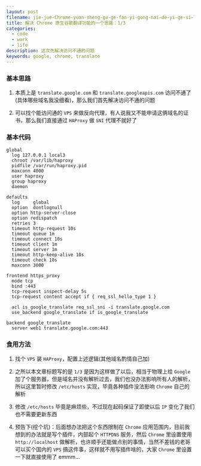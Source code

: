 ```yaml
---
layout: post
filename: jie-jue-Chrome-yuan-sheng-gu-ge-fan-yi-gong-nai-de-yi-ge-si-lu-：1/3
title: 解决 Chrome 原生谷歌翻译功能的一个思路：1/3
categories:
  - code
  - work
  - life
description: 这次先解决访问不通的问题
keywords: google, chrome, translate
---
```

### 基本思路

1. 本质上是 `translate.google.com` 和 `translate.googleapis.com` 访问不通了(具体哪些域名我没细看)，那么我们首先解决访问不通的问题

2. 可以找个能访问通的 `VPS` 来做反向代理，有人说我又不能申请这俩域名的证书，那么我们直接通过 `HAProxy` 做 `SNI` 代理不就好了

### 基本代码

```
global
  log 127.0.0.1 local3
  chroot /var/lib/haproxy
  pidfile /var/run/haproxy.pid
  maxconn 4000
  user haproxy
  group haproxy
  daemon

defaults
  log     global
  option  dontlognull
  option http-server-close
  option redispatch
  retries 3
  timeout http-request 10s
  timeout queue 1m
  timeout connect 10s
  timeout client 1m
  timeout server 1m
  timeout http-keep-alive 10s
  timeout check 10s
  maxconn 3000

frontend https_proxy
  mode tcp
  bind :443
  tcp-request inspect-delay 5s
  tcp-request content accept if { req_ssl_hello_type 1 }

  acl is_google_translate req_ssl_sni -i translate.google.com
  use_backend google_translate if is_google_translate

backend google_translate
  server web1 translate.google.com:443
```

### 食用方法

1. 找个 `VPS` 装 `HAProxy`，配置上述逻辑(其他域名酌情自己加)

2. 之所以本文章标题写的是 `1/3` 是因为这样做了以后，相当于物理上给 `Google` 加了个服务器，但是域名并没有解析过去，我们也没办法影响所有人的解析，所以这里暂时修改 `/etc/hosts` 实现，毕竟各种插件没法影响 `Chrome` 自己的解析

3. 修改 `/etc/hosts` 毕竟是麻烦些，不过现在起码保证了即使以后 `IP` 变化了我们也不需要更新东西

4. 预告下(挖个坑)：后面想办法把这个东西限制在 `Chrome` 应用范围内，目前我想到的办法就是写个插件，内部起个 `HTTPDNS` 服务，然后 `Chrome` 里设置使用 `http://localhost` 做解析，也许顺手还能做点别的事情，当然不差钱的老哥可以买个国内的 `VPS` 搞这件事，这样就不用写插件啥的，大家 `Chrome` 里设置一下就直接使用了 emmm...
